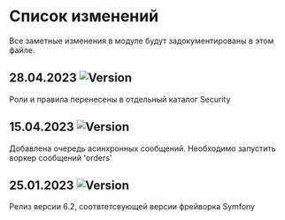 # Список изменений

Все заметные изменения в модуле будут задокументированы в этом файле.

## 28.04.2023 ![Version](https://img.shields.io/badge/version-v6.2.2-blue)

Роли и правила перенесены в отдельный каталог Security

## 15.04.2023 ![Version](https://img.shields.io/badge/version-v6.2.1-blue)

Добавлена очередь асинхронных сообщений. Необходимо запустить воркер сообщений 'orders' 

## 25.01.2023 ![Version](https://img.shields.io/badge/version-v6.2.0-blue)

Релиз версии 6.2, соотвтетсвующей версии фрейворка Symfony


